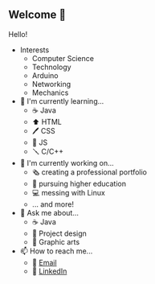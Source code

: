 ## Welcome 👋
Hello!

- Interests
  - Computer Science
  - Technology
  - Arduino
  - Networking
  - Mechanics
- 🌱 I'm currently learning...
  - ☕ Java
  - ⬆️ HTML
  - 🖊️ CSS
  - 📜 JS
  - 🪛 C/C++
- 🔭 I'm currently working on...
  - 🗞️ creating a professional portfolio
  - 📖 pursuing higher education
  - 💻 messing with Linux
  - ... and more!
- 💬 Ask me about...
  - ☕ Java
  - 📰 Project design
  - 🎨 Graphic arts
- 📫 How to reach me...
  - 📧 [Email](mailto::jacobharris5705@gmail.com)
  - 📒 [LinkedIn](https://www.linkedin.com/in/jacob-lee-harris/)
